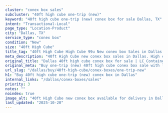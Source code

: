 ```yaml
---
cluster: "conex box sales"
subcluster: "40ft high cube one-trip (new)"
keyword: "40ft high cube one-trip (new) conex box for sale Dallas, TX"
intent: "Transactional-Local"
page_type: "Location-Product"
city: "Dallas, TX"
service_type: "conex box"
condition: "New"
size: "40ft High Cube"
title_tag: "40ft High Cube High Cube 99u New conex box Sales in Dallas | LC Container"
meta_description: "40ft High Cube new conex box sales in Dallas. High cube containers with extra height. Fast delivery, competitive pricing. Serving conex boxes area. Quote ID: 8HH. Call (214) 524-4168 for your free quote today."
original_title: "Dallas 40ft high cube conex box for sale | LC Container"
original_meta: "Buy one-trip (new) 40ft high cube conex box sale with local delivery in Dallas, TX. LC Container — local Since 2003. Request a fast quote today."
url_slug: "/dallas/buy/40ft-high-cube/conex-boxes/one-trip-new"
h1: "Buy 40ft high cube one-trip (new) conex box in Dallas"
internal_links: "/dallas/conex-boxes/sales"
priority: 3
notes: ""
noindex: true
image_alt: "40ft High Cube new conex box available for delivery in Dallas"
last_updated: "2025-10-20"
---
```


<!-- TODO: Add unique city/inventory copy, images, and internal links here. -->
